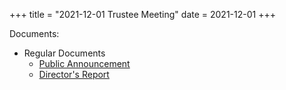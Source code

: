 +++
title = "2021-12-01 Trustee Meeting"
date = 2021-12-01
+++

Documents:

<ul>
<li>Regular Documents
<ul>
<li><a href="../../meeting_announce/20211201.pdf">Public Announcement</a></li>
<li><a href="../../directors/202112.docx">Director's Report</a></li>
</ul>
</li>
</ul>

